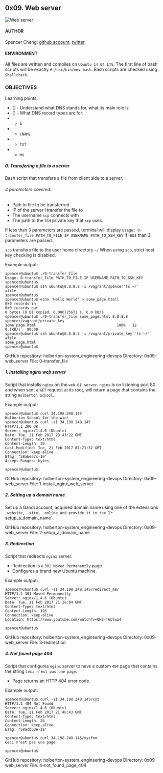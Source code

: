 ## 0x09. Web server

![Web server](https://i.imgur.com/8Gu52Qv.png)

#### AUTHOR
Spencer Cheng: [github account](https://github.com/spencerhcheng), [twitter](https://twitter.com/spencerhcheng)

#### ENVIRONMENT
All files are written and compiles on `Ubuntu 14.04 LTS`. The first line of bash scripts will be exactly `#!/usr/bin/env bash`. Bash scripts are checked using `Shellcheck`.

### OBJECTIVES
Learning points:
* [] - Understand what DNS stands for, what its main role is
* [] - What DNS record types are for:
* - `A`
* - `CNAME`
* - `TXT`
* - `MX`

##### 0. Transfering a file to a server
Bash script that transfers a file from client side to a server.
###### 4 parameters covered:

* Path to file to be transferred
* IP of the server I transfer the file to
* The username `scp` connects with
* The path to the `SSH` private key that `scp` uses.

If less than 3 parameters are passed, terminal will display `Usage: 0-transfer_file PATH_TO_FILE IP USERNAME PATH_TO_SSH_KEY` if less than 3 parameters are passed.

`scp` transfers file to the user home directory `~/`
When using `scp`, strict host key checking is disabled.

Example output:

```
spencer@ubuntu$ ./0-transfer_file
Usage: 0-transfer_file PATH_TO_FILE IP USERNAME PATH_TO_SSH_KEY
spencer@ubuntu$
spencer@ubuntu$ ssh ubuntu@8.8.8.8 -i /vagrant/spencer'ls ~/'
afile
spencer@ubuntu$ 
spencer@ubuntu$ echo 'Hello World' > some_page.htmll
0+0 records in
0+0 records out
0 bytes (0 B) copied, 0.000725671 s, 0.0 kB/s
spencer@ubuntu$ ./0-transfer_file some_page.html 8.8.8.8 spencer/vagrant/private_key
some_page.html                                     100%   12     0.1KB/s   00:00
spencer@ubuntu$ ssh ubuntu@8.8.8.8 -i /vagrant/private_key 'ls ~/'
afile
some_page.html
spencer@ubuntu$
```

GitHub repository: holberton-system_engineering-devops
Directory: 0x09-web_server
File: 0-transfer_file

##### 1. Installing nginx web server
Script that installs `nginx` on the `web-01 server`. `nginx` is on listening port 80 and when sent a `GET` request at its root, will return a page that contains the string `Holberton School`.

Example output:
```
spencer@ubuntu$ curl 34.198.248.145
Holberton School for the win!
spencer@ubuntu$ curl -sI 34.198.248.145
HTTP/1.1 200 OK
Server: nginx/1.4.6 (Ubuntu)
Date: Tue, 21 Feb 2017 23:43:22 GMT
Content-Type: text/html
Content-Length: 30
Last-Modified: Tue, 21 Feb 2017 07:21:32 GMT
Connection: keep-alive
ETag: "58abea7c-1e"
Accept-Ranges: bytes

spencer@ubuntu$
```

GitHub repository: holberton-system_engineering-devops
Directory: 0x09-web_server
File: 1-install_nginx_web_server

##### 2. Setting up a domain name
Set up a Gandi account, acquired domain name using one of the extensions `.website, .site, .online and provide it in the `2-setup_a_domain_name`.

GitHub repository: holberton-system_engineering-devops
Directory: 0x09-web_server
File: 2-setup_a_domain_name

##### 3. Redirection
Script that redirects `nginx` server.

* Redirection is a `301 Moved Permanently` page.
* Configures a brand new Ubuntu machine.

Example output:

```
spencer@ubuntu$ curl -sI 34.198.248.145/redirect_me/
HTTP/1.1 301 Moved Permanently
Server: nginx/1.4.6 (Ubuntu)
Date: Tue, 21 Feb 2017 21:36:04 GMT
Content-Type: text/html
Content-Length: 193
Connection: keep-alive
Location: https://www.youtube.com/watch?v=QH2-TGUlwu4

spencer@ubuntu$
```

GitHub repository: holberton-system_engineering-devops
Directory: 0x09-web_server
File: 3-redirection

##### 4. Not found page 404
Script that configures `nginx` server to have a custom `404` page that contains the string `Ceci n'est pas une page`.

* Page returns an HTTP 404 error code.

Example output:

```
spencer@ubuntu$ curl -sI 34.198.248.145/xyz
HTTP/1.1 404 Not Found
Server: nginx/1.4.6 (Ubuntu)
Date: Tue, 21 Feb 2017 21:46:43 GMT
Content-Type: text/html
Content-Length: 26
Connection: keep-alive
ETag: "58acb50e-1a"

spencer@ubuntu$ curl 34.198.248.145/xyzfoo
Ceci n'est pas une page

spencer@ubuntu$
```

GitHub repository: holberton-system_engineering-devops
Directory: 0x09-web_server
File: 4-not_found_page_404
